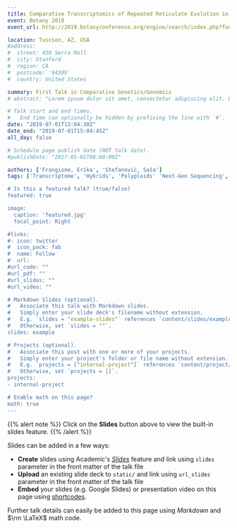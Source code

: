 ```yaml
---
title: Comparative Transcriptomics of Repeated Reticulate Evolution in the Genus Cuscuta (Convolvulaceae)
event: Botany 2019
event_url: http://2019.botanyconference.org/engine/search/index.php?func=detail&aid=458

location: Tuscson, AZ, USA
#address:
#  street: 450 Serra Mall
#  city: Stanford
#  region: CA
#  postcode: '94305'
#  country: United States

summary: First Talk in Comparative Genetics/Genomics
# abstract: "Lorem ipsum dolor sit amet, consectetur adipiscing elit. Duis posuere tellusac convallis placerat. Proin tincidunt magna sed ex sollicitudin condimentum. Sed ac faucibus dolor, scelerisque sollicitudin nisi. Cras purus urna, suscipit quis sapien eu, pulvinar tempor diam."

# Talk start and end times.
#   End time can optionally be hidden by prefixing the line with `#`.
date: "2019-07-01T13:04:30Z"
date_end: "2019-07-01T15:04:45Z"
all_day: false

# Schedule page publish date (NOT talk date).
#publishDate: "2017-01-01T00:00:00Z"

authors: ['Frangione, Erika', 'Stefanović, Saša']
tags: ['Transcriptome', 'Hybrids', 'Polyploids' 'Next-Gen Sequencing', "Parasites']

# Is this a featured talk? (true/false)
featured: true

image:
  caption: 'featured.jpg'
  focal_point: Right

#links:
#- icon: twitter
#  icon_pack: fab
#  name: Follow
#  url:
#url_code: ""
#url_pdf: ""
#url_slides: ""
#url_video: ""

# Markdown Slides (optional).
#   Associate this talk with Markdown slides.
#   Simply enter your slide deck's filename without extension.
#   E.g. `slides = "example-slides"` references `content/slides/example-slides.md`.
#   Otherwise, set `slides = ""`.
slides: example

# Projects (optional).
#   Associate this post with one or more of your projects.
#   Simply enter your project's folder or file name without extension.
#   E.g. `projects = ["internal-project"]` references `content/project/deep-learning/index.md`.
#   Otherwise, set `projects = []`.
projects:
- internal-project

# Enable math on this page?
math: true
---
```


{{% alert note %}}
Click on the **Slides** button above to view the built-in slides feature.
{{% /alert %}}

Slides can be added in a few ways:

- **Create** slides using Academic's [*Slides*](https://sourcethemes.com/academic/docs/managing-content/#create-slides) feature and link using `slides` parameter in the front matter of the talk file
- **Upload** an existing slide deck to `static/` and link using `url_slides` parameter in the front matter of the talk file
- **Embed** your slides (e.g. Google Slides) or presentation video on this page using [shortcodes](https://sourcethemes.com/academic/docs/writing-markdown-latex/).

Further talk details can easily be added to this page using *Markdown* and $\rm \LaTeX$ math code.
